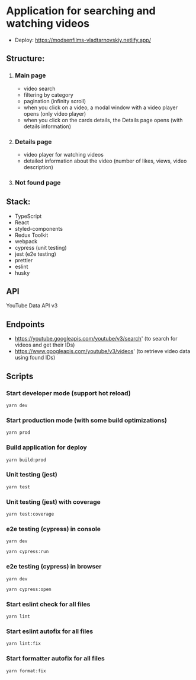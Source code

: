# Application for searching and watching videos

- Deploy: https://modsenfilms-vladtarnovskiy.netlify.app/

## Structure:

1. ### Main page

   - video search
   - filtering by category
   - pagination (infinity scroll)
   - when you click on a video, a modal window with a video player opens (only video player)
   - when you click on the cards details, the Details page opens (with details information)

2. ### Details page

   - video player for watching videos
   - detailed information about the video (number of likes, views, video description)

3. ### Not found page

## Stack:

- TypeScript
- React
- styled-components
- Redux Toolkit
- webpack
- cypress (unit testing)
- jest (e2e testing)
- prettier
- eslint
- husky

## API

YouTube Data API v3

## Endpoints

- https://youtube.googleapis.com/youtube/v3/search' (to search for videos and get their IDs)
- https://www.googleapis.com/youtube/v3/videos' (to retrieve video data using found IDs)

## Scripts

### Start developer mode (support hot reload)

```
yarn dev
```

### Start production mode (with some build optimizations)

```
yarn prod
```

### Build application for deploy

```
yarn build:prod
```

### Unit testing (jest)

```
yarn test
```

### Unit testing (jest) with coverage

```
yarn test:coverage
```

### e2e testing (cypress) in console

```
yarn dev
```

```
yarn cypress:run
```

### e2e testing (cypress) in browser

```
yarn dev
```

```
yarn cypress:open
```

### Start eslint check for all files

```
yarn lint
```

### Start eslint autofix for all files

```
yarn lint:fix
```

### Start formatter autofix for all files

```
yarn format:fix
```
